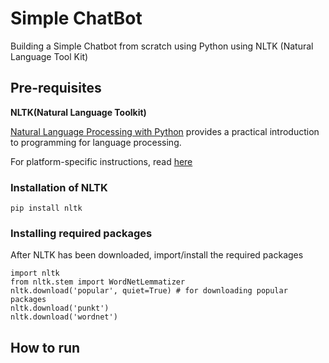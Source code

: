 # Simple ChatBot

Building a Simple Chatbot from scratch using Python using NLTK (Natural Language Tool Kit) <br>

## Pre-requisites

**NLTK(Natural Language Toolkit)**

[Natural Language Processing with Python](http://www.nltk.org/book/) provides a practical introduction to programming for language processing.

For platform-specific instructions, read [here](https://www.nltk.org/install.html)

### Installation of NLTK

```
pip install nltk
```

### Installing required packages

After NLTK has been downloaded, import/install the required packages

```
import nltk
from nltk.stem import WordNetLemmatizer
nltk.download('popular', quiet=True) # for downloading popular packages
nltk.download('punkt')
nltk.download('wordnet')
```

## How to run
